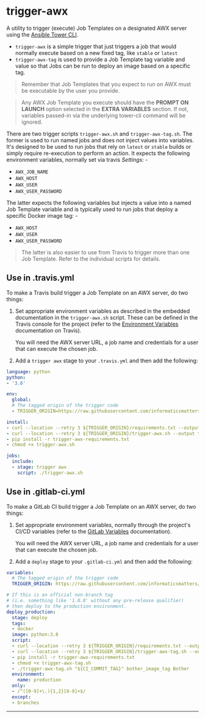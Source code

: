 # trigger-awx
A utility to trigger (execute) Job Templates on a designated AWX server
using the [Ansible Tower CLI].

- `trigger-awx` is a simple trigger that just triggers a job that would
  normally execute based on a new fixed tag, like `stable` or `latest`
- `trigger-awx-tag` is used to provide a Job Template tag variable and value
  so that Jobs can be run to deploy an image based on a specific tag.

>   Remember that Job Templates that you expect to run on AWX must be
    executable by the user you provide.
 
>   Any AWX Job Template you execute should have the **PROMPT ON LAUNCH**
    option selected in the **EXTRA VARIABLES** section. If not, variables
    passed-in via the underlying tower-cli command will be ignored.

There are two trigger scripts `trigger-awx.sh` and `trigger-awx-tag.sh`. The
former is used to run named jobs and does not inject values into variables.
It's designed to be used to run jobs that rely on `latest` or `stable`
builds or simply require re-execution to perform an action. It expects the
following environment variables, normally set via travis _Settings_: -

-   `AWX_JOB_NAME`
-   `AWX_HOST`
-   `AWX_USER`
-   `AWX_USER_PASSWORD`

The latter expects the following variables but injects a value into a named
Job Template variable and is typically used to run jobs that deploy a specific
Docker image tag: -

-   `AWX_HOST`
-   `AWX_USER`
-   `AWX_USER_PASSWORD`
 
>   The latter is also easier to use from Travis to trigger more than
    one Job Template. Refer to the individual scripts for details.

## Use in .travis.yml
To make a Travis build trigger a Job Template on an AWX server, do two things:

1.  Set appropriate environment variables as described in the
    embedded documentation in the `trigger-awx.sh` script.
    These can be defined in the Travis console for the project (refer to the
    [Environment Variables] documentation on Travis).
   
    You will need the AWX server URL, a job name and credentials for a user
    that can execute the chosen job.

2.  Add a `trigger awx` stage to your `.travis.yml` and then add the following:

```yaml
language: python
python:
- '3.8'

env:
  global:
  # The tagged origin of the trigger code
  - TRIGGER_ORIGIN=https://raw.githubusercontent.com/informaticsmatters/trigger-awx/1.0.0

install:
- curl --location --retry 3 ${TRIGGER_ORIGIN}/requirements.txt --output trigger-awx-requirements.txt
- curl --location --retry 3 ${TRIGGER_ORIGIN}/trigger-awx.sh --output trigger-awx.sh
- pip install -r trigger-awx-requirements.txt
- chmod +x trigger-awx.sh

jobs:
  include:
  - stage: trigger awx
    script: ./trigger-awx.sh
```

## Use in .gitlab-ci.yml
To make a GitLab CI build trigger a Job Template on an AWX server,
do two things:

1.  Set appropriate environment variables, normally through the project's
    CI/CD variables (refer to the [GitLab Variables] documentation).
   
    You will need the AWX server URL, a job name and credentials for a user
    that can execute the chosen job.

2.  Add a `deploy` stage to your `.gitlab-ci.yml` and then add the following:

```yaml
variables:
  # The tagged origin of the trigger code
  TRIGGER_ORIGIN: https://raw.githubusercontent.com/informaticsmatters/trigger-awx/1.0.0

# If this is an official non-branch tag
# (i.e. something like '1.0.0' without any pre-release qualifier)
# then deploy to the production environment.
deploy_production:
  stage: deploy
  tags:
  - docker
  image: python:3.8
  script:
  - curl --location --retry 3 ${TRIGGER_ORIGIN}/requirements.txt --output trigger-awx-requirements.txt
  - curl --location --retry 3 ${TRIGGER_ORIGIN}/trigger-awx-tag.sh --output trigger-awx-tag.sh
  - pip install -r trigger-awx-requirements.txt
  - chmod +x trigger-awx-tag.sh
  - ./trigger-awx-tag.sh "${CI_COMMIT_TAG}" bother_image_tag Bother
  environment:
    name: production
  only:
  - /^([0-9]+\.){1,2}[0-9]+$/
  except:
  - branches
```

---

[ansible tower cli]: https://pypi.org/project/ansible-tower-cli/ 
[environment variables]: https://docs.travis-ci.com/user/environment-variables/
[gitlab variables]: https://docs.gitlab.com/ee/ci/variables/
